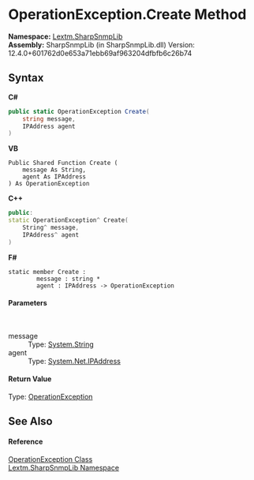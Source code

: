 # OperationException.Create Method 
 

**Namespace:**&nbsp;<a href="N_Lextm_SharpSnmpLib">Lextm.SharpSnmpLib</a><br />**Assembly:**&nbsp;SharpSnmpLib (in SharpSnmpLib.dll) Version: 12.4.0+601762d0e653a71ebb69af963204dfbfb6c26b74

## Syntax

**C#**<br />
``` C#
public static OperationException Create(
	string message,
	IPAddress agent
)
```

**VB**<br />
``` VB
Public Shared Function Create ( 
	message As String,
	agent As IPAddress
) As OperationException
```

**C++**<br />
``` C++
public:
static OperationException^ Create(
	String^ message, 
	IPAddress^ agent
)
```

**F#**<br />
``` F#
static member Create : 
        message : string * 
        agent : IPAddress -> OperationException 

```


#### Parameters
&nbsp;<dl><dt>message</dt><dd>Type: <a href="https://docs.microsoft.com/dotnet/api/system.string" target="_blank" rel="noopener noreferrer">System.String</a><br /></dd><dt>agent</dt><dd>Type: <a href="https://docs.microsoft.com/dotnet/api/system.net.ipaddress" target="_blank" rel="noopener noreferrer">System.Net.IPAddress</a><br /></dd></dl>

#### Return Value
Type: <a href="T_Lextm_SharpSnmpLib_OperationException">OperationException</a>

## See Also


#### Reference
<a href="T_Lextm_SharpSnmpLib_OperationException">OperationException Class</a><br /><a href="N_Lextm_SharpSnmpLib">Lextm.SharpSnmpLib Namespace</a><br />